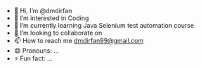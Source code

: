 - 👋 Hi, I’m @dmdirfan
- 👀 I’m interested in Coding
- 🌱 I’m currently learning Java Selenium test automation course
- 💞️ I’m looking to collaborate on 
- 📫 How to reach me dmdirfan99@gmail.com
- 😄 Pronouns: ...
- ⚡ Fun fact: ...

<!---
dmdirfan/dmdirfan is a ✨ special ✨ repository because its `README.md` (this file) appears on your GitHub profile.
You can click the Preview link to take a look at your changes.
--->
